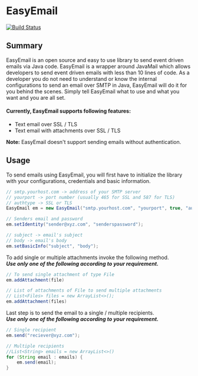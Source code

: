 # EasyEmail

[![Build Status](https://travis-ci.com/akshay0709/easyemail.svg?token=odjGeysjx21sHAzR3xQp&branch=master)](https://travis-ci.com/akshay0709/easyemail)

## Summary

EasyEmail is an open source and easy to use library to send event driven emails via Java code.
EasyEmail is a wrapper around JavaMail which allows developers to send event driven emails with less than 10 lines of code.
As a developer you do not need to understand or know the internal configurations to send an email over SMTP in Java, EasyEmail will do it for you behind the scenes. 
Simply tell EasyEmail what to use and what you want and you are all set.

#### Currently, EasyEmail supports following features:
 - Text email over SSL / TLS
 - Text email with attachments over SSL / TLS
 
**Note:** EasyEmail doesn't support sending emails without authentication.

## Usage

To send emails using EasyEmail, you will first have to initialize the library with your configurations, credentials and basic information.

```java
// smtp.yourhost.com -> address of your SMTP server
// yourport -> port number (usually 465 for SSL and 587 for TLS)
// authtype -> SSL or TLS
EasyEmail em = new EasyEmail("smtp.yourhost.com", "yourport", true, "authtype");

// Senders email and password
em.setIdentity("sender@xyz.com", "senderspassword");

// subject -> email's subject
// body -> email's body
em.setBasicInfo("subject", "body");
```
To add single or multiple attachments invoke the following method.</br>
***Use only one of the following according to your requirement.***

```java
// To send single attachment of type File
em.addAttachment(file)

// List of attachments of File to send multiple attachments
// List<Files> files = new ArrayList<>();
em.addAttachment(files)
```

Last step is to send the email to a single / multiple recipients.</br>
***Use only one of the following according to your requirement.***

```java
// Single recipient
em.send("reciever@xyz.com");

// Multiple recipients
//List<String> emails = new ArrayList<>()
for (String email : emails) {
    em.send(email);
}
```
